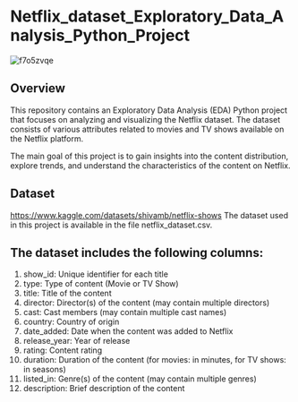 # Netflix_dataset_Exploratory_Data_Analysis_Python_Project
![f7o5zvqe](https://github.com/lijesh010/Netflix_dataset_Exploratory_Data_Analysis_Python_Project/assets/131745794/e86130e0-066d-49e6-82da-a4eaefa81ff2)


## Overview
This repository contains an Exploratory Data Analysis (EDA) Python project that focuses on analyzing and visualizing the Netflix dataset. The dataset consists of various attributes related to movies and TV shows available on the Netflix platform.

The main goal of this project is to gain insights into the content distribution, explore trends, and understand the characteristics of the content on Netflix.

## Dataset
https://www.kaggle.com/datasets/shivamb/netflix-shows
The dataset used in this project is available in the file netflix_dataset.csv. 
## The dataset includes the following columns: 
1. show_id: Unique identifier for each title
2. type: Type of content (Movie or TV Show)
3. title: Title of the content
4. director: Director(s) of the content (may contain multiple directors)
5. cast: Cast members (may contain multiple cast names)
6. country: Country of origin
7. date_added: Date when the content was added to Netflix
8. release_year: Year of release
9. rating: Content rating
10. duration: Duration of the content (for movies: in minutes, for TV shows: in seasons)
11. listed_in: Genre(s) of the content (may contain multiple genres)
12. description: Brief description of the content
